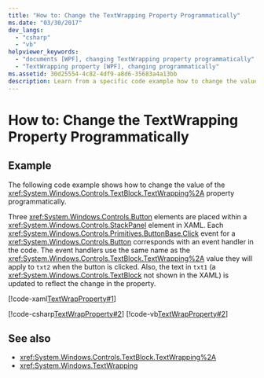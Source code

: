 ```yaml
---
title: "How to: Change the TextWrapping Property Programmatically"
ms.date: "03/30/2017"
dev_langs: 
  - "csharp"
  - "vb"
helpviewer_keywords: 
  - "documents [WPF], changing TextWrapping property programmatically"
  - "TextWrapping property [WPF], changing programmatically"
ms.assetid: 30d25554-4c82-4df9-a8d6-35683a4a13bb
description: Learn from a specific code example how to change the value of the TextWrapping property programmatically.
---
```

# How to: Change the TextWrapping Property Programmatically
## Example  
 The following code example shows how to change the value of the <xref:System.Windows.Controls.TextBlock.TextWrapping%2A> property programmatically.  
  
 Three <xref:System.Windows.Controls.Button> elements are placed within a <xref:System.Windows.Controls.StackPanel> element in XAML. Each <xref:System.Windows.Controls.Primitives.ButtonBase.Click> event for a <xref:System.Windows.Controls.Button> corresponds with an event handler in the code. The event handlers use the same name as the <xref:System.Windows.Controls.TextBlock.TextWrapping%2A> value they will apply to `txt2` when the button is clicked. Also, the text in `txt1` (a <xref:System.Windows.Controls.TextBlock> not shown in the XAML) is updated to reflect the change in the property.  
  
 [!code-xaml[TextWrapProperty#1](~/samples/snippets/visualbasic/VS_Snippets_Wpf/TextWrapProperty/VisualBasic/Pane1.xaml#1)]  
  
 [!code-csharp[TextWrapProperty#2](~/samples/snippets/csharp/VS_Snippets_Wpf/TextWrapProperty/CSharp/Window1.xaml.cs#2)]
 [!code-vb[TextWrapProperty#2](~/samples/snippets/visualbasic/VS_Snippets_Wpf/TextWrapProperty/VisualBasic/Pane1.xaml.vb#2)]  
  
## See also

- <xref:System.Windows.Controls.TextBlock.TextWrapping%2A>
- <xref:System.Windows.TextWrapping>
